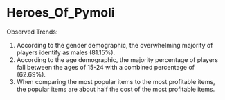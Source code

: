 # Heroes_Of_Pymoli

Observed Trends:
1.	According to the gender demographic, the overwhelming majority of players identify as males (81.15%).
2.	According to the age demographic, the majority percentage of players fall between the ages of 15-24 with a combined percentage of (62.69%).
3.	When comparing the most popular items to the most profitable items, the popular items are about half the cost of the most profitable items.
